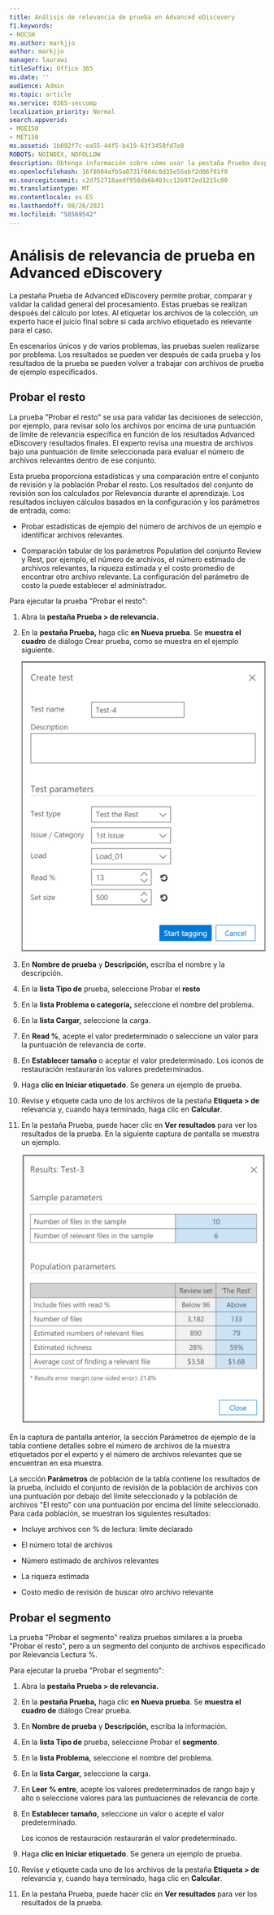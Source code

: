 ```yaml
---
title: Análisis de relevancia de prueba en Advanced eDiscovery
f1.keywords:
- NOCSH
ms.author: markjjo
author: markjjo
manager: laurawi
titleSuffix: Office 365
ms.date: ''
audience: Admin
ms.topic: article
ms.service: O365-seccomp
localization_priority: Normal
search.appverid:
- MOE150
- MET150
ms.assetid: 1b092f7c-ea55-44f5-b419-63f3458fd7e0
ROBOTS: NOINDEX, NOFOLLOW
description: Obtenga información sobre cómo usar la pestaña Prueba después del cálculo por lotes Advanced eDiscovery probar, comparar y validar la calidad general del procesamiento.
ms.openlocfilehash: 16f8004afb5a0731f684c0d35e55ebf2d06f91f0
ms.sourcegitcommit: c2d752718aedf958db6b403cc12b972ed1215c00
ms.translationtype: MT
ms.contentlocale: es-ES
ms.lasthandoff: 08/26/2021
ms.locfileid: "58569542"
---
```

# <a name="test-relevance-analysis-in-advanced-ediscovery"></a>Análisis de relevancia de prueba en Advanced eDiscovery
  
La pestaña Prueba de Advanced eDiscovery permite probar, comparar y validar la calidad general del procesamiento. Estas pruebas se realizan después del cálculo por lotes. Al etiquetar los archivos de la colección, un experto hace el juicio final sobre si cada archivo etiquetado es relevante para el caso.
  
En escenarios únicos y de varios problemas, las pruebas suelen realizarse por problema. Los resultados se pueden ver después de cada prueba y los resultados de la prueba se pueden volver a trabajar con archivos de prueba de ejemplo especificados.
  
## <a name="testing-the-rest"></a>Probar el resto

La prueba "Probar el resto" se usa para validar las decisiones de selección, por ejemplo, para revisar solo los archivos por encima de una puntuación de límite de relevancia específica en función de los resultados Advanced eDiscovery resultados finales. El experto revisa una muestra de archivos bajo una puntuación de límite seleccionada para evaluar el número de archivos relevantes dentro de ese conjunto.
  
Esta prueba proporciona estadísticas y una comparación entre el conjunto de revisión y la población Probar el resto. Los resultados del conjunto de revisión son los calculados por Relevancia durante el aprendizaje. Los resultados incluyen cálculos basados en la configuración y los parámetros de entrada, como:
  
- Probar estadísticas de ejemplo del número de archivos de un ejemplo e identificar archivos relevantes.

- Comparación tabular de los parámetros Population del conjunto Review y Rest, por ejemplo, el número de archivos, el número estimado de archivos relevantes, la riqueza estimada y el costo promedio de encontrar otro archivo relevante. La configuración del parámetro de costo la puede establecer el administrador.

Para ejecutar la prueba "Probar el resto":

1. Abra la **pestaña Prueba \> de relevancia.**

2. En la **pestaña Prueba,** haga clic **en Nueva prueba**. Se **muestra el cuadro** de diálogo Crear prueba, como se muestra en el ejemplo siguiente.

    ![Prueba de relevancia los resultados del resto.](../media/46e6898a-f929-4fd0-88d9-6f91d04b6ce2.png)
  
3. En **Nombre de prueba** y **Descripción,** escriba el nombre y la descripción.

4. En la **lista Tipo de** prueba, seleccione Probar el **resto**

5. En la **lista Problema o categoría,** seleccione el nombre del problema.

6. En la **lista Cargar,** seleccione la carga. 

7. En **Read %**, acepte el valor predeterminado o seleccione un valor para la puntuación de relevancia de corte. 

8. En **Establecer tamaño** o aceptar el valor predeterminado. Los iconos de restauración restaurarán los valores predeterminados.

9. Haga **clic en Iniciar etiquetado**. Se genera un ejemplo de prueba.

10. Revise y etiquete cada uno de los archivos de la pestaña **Etiqueta \> de** relevancia y, cuando haya terminado, haga clic en **Calcular**.

11. En la pestaña Prueba, puede hacer clic en **Ver resultados** para ver los resultados de la prueba. En la siguiente captura de pantalla se muestra un ejemplo.

    ![Pruebe los resultados del resto.](../media/b95744a9-047d-4c29-992d-04fa7e58e58a.png)
  
En la captura  de pantalla anterior, la sección Parámetros de ejemplo de la tabla contiene detalles sobre el número de archivos de la muestra etiquetados por el experto y el número de archivos relevantes que se encuentran en esa muestra.
  
La sección **Parámetros** de población de la tabla contiene los resultados de la prueba, incluido el conjunto de revisión de la población de archivos con una puntuación por debajo del límite seleccionado y la población de archivos "El resto" con una puntuación por encima del límite seleccionado. Para cada población, se muestran los siguientes resultados:
  
- Incluye archivos con % de lectura: límite declarado

- El número total de archivos

- Número estimado de archivos relevantes

- La riqueza estimada

- Costo medio de revisión de buscar otro archivo relevante

## <a name="testing-the-slice"></a>Probar el segmento

La prueba "Probar el segmento" realiza pruebas similares a la prueba "Probar el resto", pero a un segmento del conjunto de archivos especificado por Relevancia Lectura %.

Para ejecutar la prueba "Probar el segmento":
  
1. Abra la **pestaña Prueba \> de relevancia.**

2. En la **pestaña Prueba,** haga clic **en Nueva prueba**. Se **muestra el cuadro de** diálogo Crear prueba.

3. En **Nombre de prueba** y **Descripción,** escriba la información.

4. En la **lista Tipo de** prueba, seleccione Probar el **segmento**.

5. En la **lista Problema,** seleccione el nombre del problema.

6. En la **lista Cargar,** seleccione la carga.

7. En **Leer % entre**, acepte los valores predeterminados de rango bajo y alto o seleccione valores para las puntuaciones de relevancia de corte.

8. En **Establecer tamaño,** seleccione un valor o acepte el valor predeterminado.

    Los iconos de restauración restaurarán el valor predeterminado.

9. Haga **clic en Iniciar etiquetado**. Se genera un ejemplo de prueba.

10. Revise y etiquete cada uno de los archivos de la pestaña **Etiqueta \> de** relevancia y, cuando haya terminado, haga clic en **Calcular**.

11. En la pestaña Prueba, puede hacer clic en **Ver resultados** para ver los resultados de la prueba.
